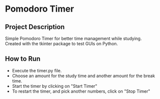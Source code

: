 <h1>Pomodoro Timer</h1>
 
<h2>Project Description</h2>
Simple Pomodoro Timer for better time management while studying.<br>
Created with the tkinter package to test GUIs on Python.

<h2>How to Run</h2>
<ul>
 <li>Execute the timer.py file.</li>
 <li>Choose an amount for the study time and another amount for the break time.</li>
 <li>Start the timer by clicking on "Start Timer"</li>
 <li>To restart the timer, and pick another numbers, click on "Stop Timer"</li>
</ul>
